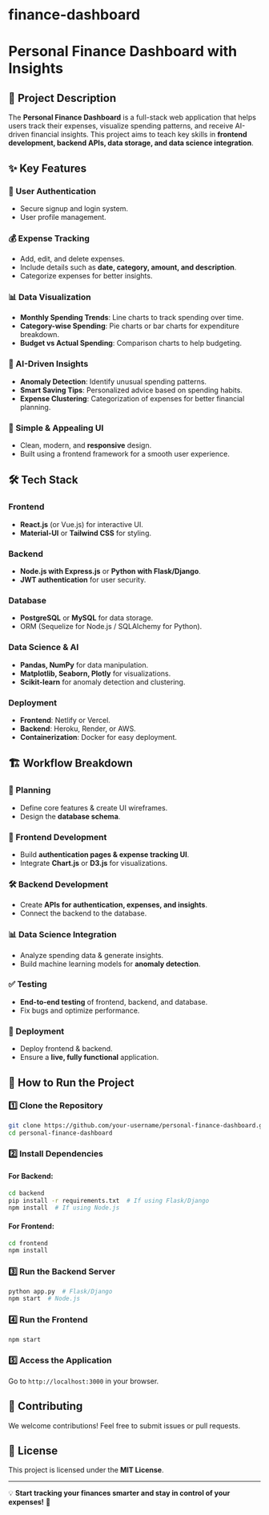 # finance-dashboard
# Personal Finance Dashboard with Insights

## 📌 Project Description
The **Personal Finance Dashboard** is a full-stack web application that helps users track their expenses, visualize spending patterns, and receive AI-driven financial insights. This project aims to teach key skills in **frontend development, backend APIs, data storage, and data science integration**.

## ✨ Key Features

### 🔐 User Authentication
- Secure signup and login system.
- User profile management.

### 💰 Expense Tracking
- Add, edit, and delete expenses.
- Include details such as **date, category, amount, and description**.
- Categorize expenses for better insights.

### 📊 Data Visualization
- **Monthly Spending Trends**: Line charts to track spending over time.
- **Category-wise Spending**: Pie charts or bar charts for expenditure breakdown.
- **Budget vs Actual Spending**: Comparison charts to help budgeting.

### 🤖 AI-Driven Insights
- **Anomaly Detection**: Identify unusual spending patterns.
- **Smart Saving Tips**: Personalized advice based on spending habits.
- **Expense Clustering**: Categorization of expenses for better financial planning.

### 🎨 Simple & Appealing UI
- Clean, modern, and **responsive** design.
- Built using a frontend framework for a smooth user experience.

## 🛠️ Tech Stack

### **Frontend**
- **React.js** (or Vue.js) for interactive UI.
- **Material-UI** or **Tailwind CSS** for styling.

### **Backend**
- **Node.js with Express.js** or **Python with Flask/Django**.
- **JWT authentication** for user security.

### **Database**
- **PostgreSQL** or **MySQL** for data storage.
- ORM (Sequelize for Node.js / SQLAlchemy for Python).

### **Data Science & AI**
- **Pandas, NumPy** for data manipulation.
- **Matplotlib, Seaborn, Plotly** for visualizations.
- **Scikit-learn** for anomaly detection and clustering.

### **Deployment**
- **Frontend**: Netlify or Vercel.
- **Backend**: Heroku, Render, or AWS.
- **Containerization**: Docker for easy deployment.

## 🏗️ Workflow Breakdown

### **📌 Planning**
- Define core features & create UI wireframes.
- Design the **database schema**.

### **🎨 Frontend Development**
- Build **authentication pages & expense tracking UI**.
- Integrate **Chart.js** or **D3.js** for visualizations.

### **🛠 Backend Development**
- Create **APIs for authentication, expenses, and insights**.
- Connect the backend to the database.

### **📊 Data Science Integration**
- Analyze spending data & generate insights.
- Build machine learning models for **anomaly detection**.

### **✅ Testing**
- **End-to-end testing** of frontend, backend, and database.
- Fix bugs and optimize performance.

### **🚀 Deployment**
- Deploy frontend & backend.
- Ensure a **live, fully functional** application.

## 🚀 How to Run the Project

### **1️⃣ Clone the Repository**
```sh
git clone https://github.com/your-username/personal-finance-dashboard.git
cd personal-finance-dashboard
```

### **2️⃣ Install Dependencies**
#### **For Backend:**
```sh
cd backend
pip install -r requirements.txt  # If using Flask/Django
npm install  # If using Node.js
```
#### **For Frontend:**
```sh
cd frontend
npm install
```

### **3️⃣ Run the Backend Server**
```sh
python app.py  # Flask/Django
npm start  # Node.js
```

### **4️⃣ Run the Frontend**
```sh
npm start
```

### **5️⃣ Access the Application**
Go to `http://localhost:3000` in your browser.

## 🤝 Contributing
We welcome contributions! Feel free to submit issues or pull requests.

## 📜 License
This project is licensed under the **MIT License**.

---

💡 **Start tracking your finances smarter and stay in control of your expenses!** 🚀

